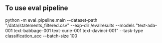 

## To use eval pipeline
python -m eval_pipeline.main --dataset-path "/data/statements_filtered.csv" --exp-dir /evalresults --models "text-ada-001 text-babbage-001 text-curie-001 text-davinci-001" --task-type classification_acc --batch-size 100